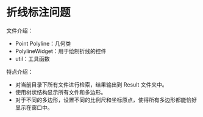 # 折线标注问题


文件介绍：

- Point Polyline：几何类
- PolylineWidget：用于绘制折线的控件
- util：工具函数

特点介绍：

- 对当前目录下所有文件进行检索，结果输出到 Result 文件夹中。
- 使用树状结构显示所有文件和多边形。
- 对于不同的多边形，设置不同的比例尺和坐标原点，使得所有多边形都能恰好显示在窗口中。